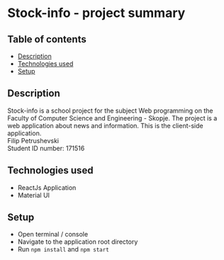 # Stock-info - project summary
## Table of contents
* [Description](#description)
* [Technologies used](#technologies-used)
* [Setup](#setup)
## Description
Stock-info is a school project for the subject Web programming on the Faculty of Computer Science and Engineering - Skopje. The project is a web application about news and information. This is the client-side application.  
Filip Petrushevski  
Student ID number: 171516
## Technologies used
- ReactJs Application
- Material UI
## Setup
- Open terminal / console
- Navigate to the application root directory
- Run `npm install` and `npm start`